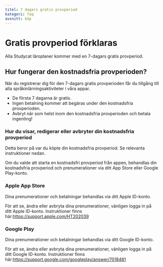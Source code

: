 ```yaml
---
titel: 7 dagars gratis provperiod
kategori: faq
avsnitt: köp
---
```

# Gratis provperiod förklaras


Alla Studycat läroplaner kommer med en 7\-dagars gratis provperiod. 


## Hur fungerar den kostnadsfria provperioden?


När du registrerar dig för den 7\-dagars gratis provperioden får du tillgång till alla språkinlärningsaktiviteter i våra appar. 


* De första 7 dagarna är gratis.
* Ingen betalning kommer att begäras under den kostnadsfria provperioden.
* Avbryt när som helst inom den kostnadsfria provperioden och betala ingenting!


### Hur du visar, redigerar eller avbryter din kostnadsfria provperiod


Detta beror på var du köpte din kostnadsfria provperiod. Se relevanta instruktioner nedan.


Om du valde att starta en kostnadsfri provperiod från appen, behandlas din kostnadsfria provperiod och prenumerationer via ditt App Store eller Google Play-konto.



### Apple App Store


Dina prenumerationer och betalningar behandlas via ditt Apple ID-konto.


För att se, ändra eller avbryta dina prenumerationer, vänligen logga in på ditt Apple ID-konto. Instruktioner finns här:<https://support.apple.com/HT202039>



### Google Play


Dina prenumerationer och betalningar behandlas via ditt Google ID-konto.


För att se, ändra eller avbryta dina prenumerationer, vänligen logga in på ditt Google ID-konto. Instruktioner finns här:<https://support.google.com/googleplay/answer/7018481>